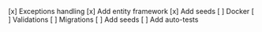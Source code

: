 [x] Exceptions handling
[x] Add entity framework
[x] Add seeds
[ ] Docker
[ ] Validations
[ ] Migrations
[ ] Add seeds
[ ] Add auto-tests